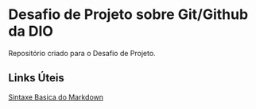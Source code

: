 # Desafio de Projeto sobre Git/Github da DIO
Repositório criado para o Desafio de Projeto.

## Links Úteis
[Sintaxe Basica do Markdown](https://www.markdownguide.org/basic-syntax/)
